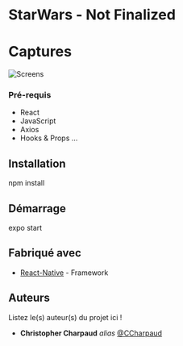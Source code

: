 # StarWars - Not Finalized 

# Captures

![Screens](https://zupimages.net/up/20/27/jvk0.png)


### Pré-requis

- React
- JavaScript
- Axios 
- Hooks & Props
...

## Installation

npm install

## Démarrage

expo start

## Fabriqué avec

* [React-Native](https://fr.reactjs.org) - Framework


## Auteurs
Listez le(s) auteur(s) du projet ici !
* **Christopher Charpaud** _alias_ [@CCharpaud](https://github.com/CCharpaud)

